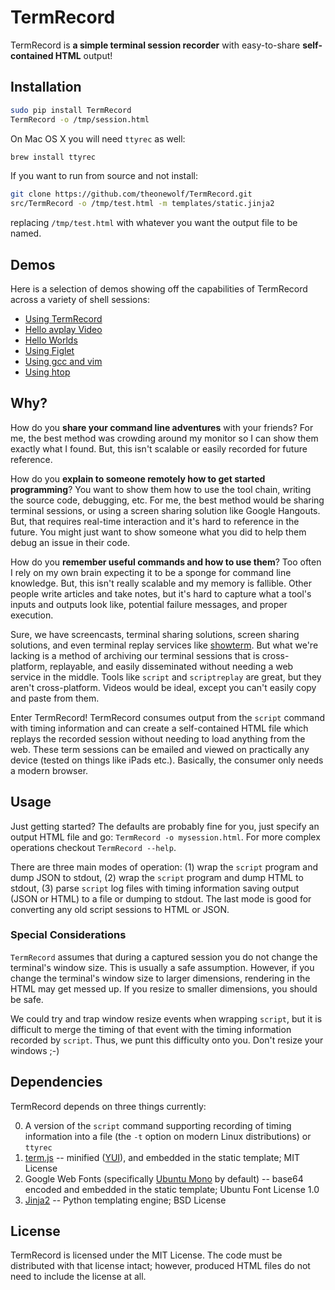 # TermRecord

TermRecord is **a simple terminal session recorder** with easy-to-share
**self-contained HTML** output!

## Installation

```bash
sudo pip install TermRecord
TermRecord -o /tmp/session.html
```

On Mac OS X you will need `ttyrec` as well:

```bash
brew install ttyrec
```

If you want to run from source and not install:

```bash
git clone https://github.com/theonewolf/TermRecord.git
src/TermRecord -o /tmp/test.html -m templates/static.jinja2
```

replacing `/tmp/test.html` with whatever you want the output file to be named.

## Demos

Here is a selection of demos showing off the capabilities of TermRecord across
a variety of shell sessions:

- [Using TermRecord](http://theonewolf.github.io/TermRecord/demo-static.html)
- [Hello avplay Video](http://theonewolf.github.io/TermRecord/avplay-static.html)
- [Hello Worlds](http://theonewolf.github.io/TermRecord/hello-static.html)
- [Using Figlet](http://theonewolf.github.io/TermRecord/figlet-static.html)
- [Using gcc and vim](http://theonewolf.github.io/TermRecord/gcc-static.html)
- [Using htop](http://theonewolf.github.io/TermRecord/htop-static.html)

## Why?

How do you **share your command line adventures** with your friends? For me,
the best method was crowding around my monitor so I can show them exactly what
I found. But, this isn't scalable or easily recorded for future reference.

How do you **explain to someone remotely how to get started programming**? You
want to show them how to use the tool chain, writing the source code,
debugging, etc. For me, the best method would be sharing terminal sessions, or
using a screen sharing solution like Google Hangouts. But, that requires
real-time interaction and it's hard to reference in the future. You might just
want to show someone what you did to help them debug an issue in their code.

How do you **remember useful commands and how to use them**? Too often I
rely on my own brain expecting it to be a sponge for command line knowledge.
But, this isn't really scalable and my memory is fallible. Other people write
articles and take notes, but it's hard to capture what a tool's inputs and
outputs look like, potential failure messages, and proper execution.

Sure, we have screencasts, terminal sharing solutions, screen sharing
solutions, and even terminal replay services like
[showterm](http://showterm.io/). But what we're lacking is a method of
archiving our terminal sessions that is cross-platform, replayable, and easily
disseminated without needing a web service in the middle. Tools like `script`
and `scriptreplay` are great, but they aren't cross-platform.  Videos would be
ideal, except you can't easily copy and paste from them.

Enter TermRecord! TermRecord consumes output from the `script` command with
timing information and can create a self-contained HTML file which replays the
recorded session without needing to load anything from the web. These term
sessions can be emailed and viewed on practically any device (tested on things
like iPads etc.). Basically, the consumer only needs a modern browser.

## Usage

Just getting started? The defaults are probably fine for you, just specify an
output HTML file and go: `TermRecord -o mysession.html`.  For more complex
operations checkout `TermRecord --help`.

There are three main modes of operation: (1) wrap the `script` program and dump
JSON to stdout, (2) wrap the `script` program and dump HTML to stdout, (3)
parse `script` log files with timing information saving output (JSON or HTML)
to a file or dumping to stdout. The last mode is good for converting any old
script sessions to HTML or JSON.

### Special Considerations

`TermRecord` assumes that during a captured session you do not change the
terminal's window size.  This is usually a safe assumption.  However, if you
change the terminal's window size to larger dimensions, rendering in the HTML
may get messed up.  If you resize to smaller dimensions, you should be safe.

We could try and trap window resize events when wrapping `script`, but it is
difficult to merge the timing of that event with the timing information
recorded by `script`.  Thus, we punt this difficulty onto you.  Don't resize
your windows ;-)


## Dependencies

TermRecord depends on three things currently:

0. A version of the `script` command supporting recording of timing information
   into a file (the `-t` option on modern Linux distributions) or `ttyrec`
1. [term.js](https://github.com/chjj/term.js/) -- minified
   ([YUI](http://yui.github.io/yuicompressor/)), and embedded in the static
   template; MIT License
2. Google Web Fonts (specifically
   [Ubuntu Mono](https://www.google.com/fonts/specimen/Ubuntu+Mono) by default)
   -- base64 encoded and embedded in the static template;
   Ubuntu Font License 1.0
3. [Jinja2](http://jinja.pocoo.org/) -- Python templating engine; BSD License

## License

TermRecord is licensed under the MIT License. The code must be distributed
with that license intact; however, produced HTML files do not need to include
the license at all.
